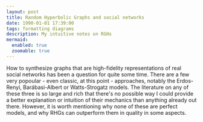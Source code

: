 ```yaml
---
layout: post
title: Random Hyperbolic Graphs and social networks 
date: 1990-01-01 17:39:00
tags: formatting diagrams
description: My intuitive notes on RGHs
mermaid:
  enabled: true
  zoomable: true
---
```



How to synthesize graphs that are high-fidelity representations of real social networks has been a question for quite some time. There are a few very popoular - even classic, at this point - approaches, notably the Erdos-Renyi, Barábasi-Albert or Watts-Strogatz models. The literature on any of these three is so large and rich that there's no possible way I could provide a better explanation or intuition of their mechanics than anything already out there. However, it is worth mentioning why none of these are perfect models, and why RHGs can outperform them in quality in some aspects.
